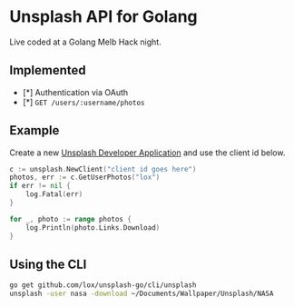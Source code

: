 
Unsplash API for Golang
=======================

Live coded at a Golang Melb Hack night.

## Implemented

 - [*] Authentication via OAuth
 - [*] `GET /users/:username/photos`

## Example

Create a new [Unsplash Developer Application](https://unsplash.com/developers) and use the client id below.

```go
c := unsplash.NewClient("client id goes here")
photos, err := c.GetUserPhotos("lox")
if err != nil {
	log.Fatal(err)
}

for _, photo := range photos {
	log.Println(photo.Links.Download)
}
```

## Using the CLI

```bash
go get github.com/lox/unsplash-go/cli/unsplash
unsplash -user nasa -download ~/Documents/Wallpaper/Unsplash/NASA
```